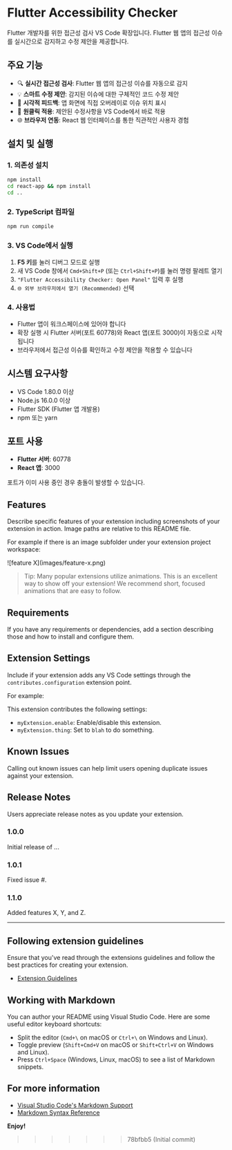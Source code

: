 # Flutter Accessibility Checker

Flutter 개발자를 위한 접근성 검사 VS Code 확장입니다. Flutter 웹 앱의 접근성 이슈를 실시간으로 감지하고 수정 제안을 제공합니다.

## 주요 기능

- 🔍 **실시간 접근성 검사**: Flutter 웹 앱의 접근성 이슈를 자동으로 감지
- 💡 **스마트 수정 제안**: 감지된 이슈에 대한 구체적인 코드 수정 제안
- 🎯 **시각적 피드백**: 앱 화면에 직접 오버레이로 이슈 위치 표시
- 🔄 **원클릭 적용**: 제안된 수정사항을 VS Code에서 바로 적용
- 🌐 **브라우저 연동**: React 웹 인터페이스를 통한 직관적인 사용자 경험

## 설치 및 실행

### 1. 의존성 설치
```bash
npm install
cd react-app && npm install
cd ..
```

### 2. TypeScript 컴파일
```bash
npm run compile
```

### 3. VS Code에서 실행
1. **F5 키**를 눌러 디버그 모드로 실행
2. 새 VS Code 창에서 `Cmd+Shift+P` (또는 `Ctrl+Shift+P`)를 눌러 명령 팔레트 열기
3. `"Flutter Accessibility Checker: Open Panel"` 입력 후 실행
4. `🌐 외부 브라우저에서 열기 (Recommended)` 선택

### 4. 사용법
- Flutter 앱이 워크스페이스에 있어야 합니다
- 확장 실행 시 Flutter 서버(포트 60778)와 React 앱(포트 3000)이 자동으로 시작됩니다
- 브라우저에서 접근성 이슈를 확인하고 수정 제안을 적용할 수 있습니다

## 시스템 요구사항

- VS Code 1.80.0 이상
- Node.js 16.0.0 이상
- Flutter SDK (Flutter 앱 개발용)
- npm 또는 yarn

## 포트 사용

- **Flutter 서버**: 60778
- **React 앱**: 3000

포트가 이미 사용 중인 경우 충돌이 발생할 수 있습니다.

## Features

Describe specific features of your extension including screenshots of your extension in action. Image paths are relative to this README file.

For example if there is an image subfolder under your extension project workspace:

\!\[feature X\]\(images/feature-x.png\)

> Tip: Many popular extensions utilize animations. This is an excellent way to show off your extension! We recommend short, focused animations that are easy to follow.

## Requirements

If you have any requirements or dependencies, add a section describing those and how to install and configure them.

## Extension Settings

Include if your extension adds any VS Code settings through the `contributes.configuration` extension point.

For example:

This extension contributes the following settings:

* `myExtension.enable`: Enable/disable this extension.
* `myExtension.thing`: Set to `blah` to do something.

## Known Issues

Calling out known issues can help limit users opening duplicate issues against your extension.

## Release Notes

Users appreciate release notes as you update your extension.

### 1.0.0

Initial release of ...

### 1.0.1

Fixed issue #.

### 1.1.0

Added features X, Y, and Z.

---

## Following extension guidelines

Ensure that you've read through the extensions guidelines and follow the best practices for creating your extension.

* [Extension Guidelines](https://code.visualstudio.com/api/references/extension-guidelines)

## Working with Markdown

You can author your README using Visual Studio Code. Here are some useful editor keyboard shortcuts:

* Split the editor (`Cmd+\` on macOS or `Ctrl+\` on Windows and Linux).
* Toggle preview (`Shift+Cmd+V` on macOS or `Shift+Ctrl+V` on Windows and Linux).
* Press `Ctrl+Space` (Windows, Linux, macOS) to see a list of Markdown snippets.

## For more information

* [Visual Studio Code's Markdown Support](http://code.visualstudio.com/docs/languages/markdown)
* [Markdown Syntax Reference](https://help.github.com/articles/markdown-basics/)

**Enjoy!**
>>>>>>> 78bfbb5 (Initial commit)
